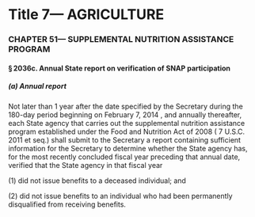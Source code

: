 
# Title 7— AGRICULTURE
### CHAPTER 51— SUPPLEMENTAL NUTRITION ASSISTANCE PROGRAM
#### § 2036c. Annual State report on verification of SNAP participation
##### (a) Annual report

Not later than 1 year after the date specified by the Secretary during the 180-day period beginning on February 7, 2014 , and annually thereafter, each State agency that carries out the supplemental nutrition assistance program established under the Food and Nutrition Act of 2008 ( 7 U.S.C. 2011 et seq.) shall submit to the Secretary a report containing sufficient information for the Secretary to determine whether the State agency has, for the most recently concluded fiscal year preceding that annual date, verified that the State agency in that fiscal year

(1) did not issue benefits to a deceased individual; and

(2) did not issue benefits to an individual who had been permanently disqualified from receiving benefits.
